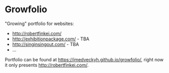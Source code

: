 # Growfolio

"Growing" portfolio for websites:
 - http://robertfinkei.com/
 - http://exhibitionpackage.com/ - TBA
 - http://singinsingout.com/ - TBA
 - ...

Portfolio can be found at https://jmedveckyh.github.io/growfolio/, right now it only presents http://robertfinkei.com/.